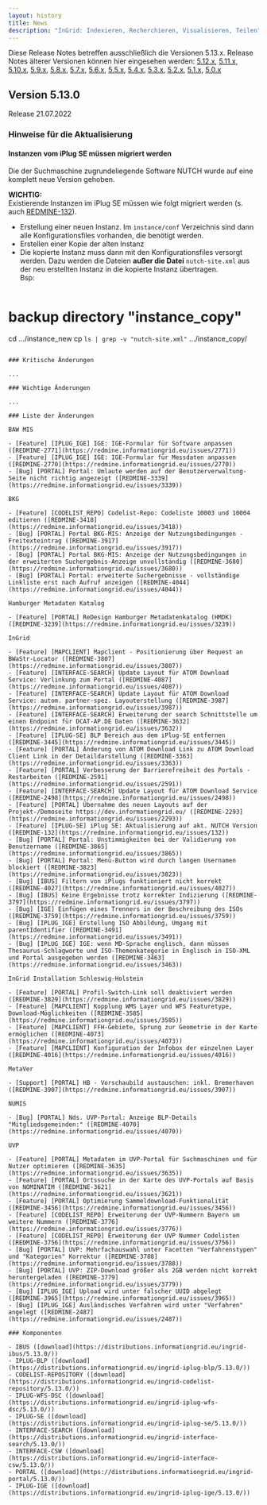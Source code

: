 ```yaml
---
layout: history
title: News
description: "InGrid: Indexieren, Recherchieren, Visualisieren, Teilen"
---
```


Diese Release Notes betreffen ausschließlich die Versionen 5.13.x. Release Notes älterer Versionen können hier eingesehen werden:
[5.12.x](/5.12.0/about/history.html), [5.11.x](/5.11.0/about/history.html), [5.10.x](/5.10.0/about/history.html), [5.9.x](/5.9.0/about/history.html), [5.8.x](/5.8.0/about/history.html), [5.7.x](/5.7.0/about/history.html), [5.6.x](/5.6.0/about/history.html), [5.5.x](/5.5.0/about/history.html), [5.4.x](/5.4.0/about/history.html), [5.3.x](/5.3.0/about/history.html), [5.2.x](/5.2.0/about/history.html), [5.1.x](/5.1.0/about/history.html), [5.0.x](/5.0.0/about/history.html)

## Version 5.13.0

Release 21.07.2022

### Hinweise für die Aktualisierung

#### Instanzen vom iPlug SE müssen migriert werden

Die der Suchmaschine zugrundeliegende Software NUTCH wurde auf eine komplett neue Version gehoben.

**WICHTIG:**<br>
Existierende Instanzen im iPlug SE müssen wie folgt migriert werden (s. auch [REDMINE-132](https://redmine.informationgrid.eu/issues/132#note-46)).
- Erstellung einer neuen Instanz. Im `instance/conf` Verzeichnis sind dann alle Konfigurationsfiles vorhanden, die benötigt werden.
- Erstellen einer Kopie der alten Instanz
- Die kopierte Instanz muss dann mit den Konfigurationsfiles versorgt werden. Dazu werden die Dateien **außer die Datei** `nutch-site.xml` aus der neu erstellten Instanz in die kopierte Instanz übertragen.<br>
Bsp: 
  ```
# backup directory "instance_copy" 
cd .../instance_new
cp `ls | grep -v "nutch-site.xml"` .../instance_copy/
  ```

### Kritische Änderungen

...

### Wichtige Änderungen

...

### Liste der Änderungen

BAW MIS

- [Feature] [IPLUG_IGE] IGE: IGE-Formular für Software anpassen ([REDMINE-2771](https://redmine.informationgrid.eu/issues/2771))
- [Feature] [IPLUG_IGE] IGE: IGE-Formular für Messdaten anpassen ([REDMINE-2770](https://redmine.informationgrid.eu/issues/2770))
- [Bug] [PORTAL] Portal: Umlaute werden auf der Benutzerverwaltung-Seite nicht richtig angezeigt ([REDMINE-3339](https://redmine.informationgrid.eu/issues/3339))

BKG

- [Feature] [CODELIST_REPO] Codelist-Repo: Codeliste 10003 und 10004 editieren ([REDMINE-3418](https://redmine.informationgrid.eu/issues/3418))
- [Bug] [PORTAL] Portal BKG-MIS: Anzeige der Nutzungsbedingungen - Freitexteintrag ([REDMINE-3917](https://redmine.informationgrid.eu/issues/3917))
- [Bug] [PORTAL] Portal BKG-MIS: Anzeige der Nutzungsbedingungen in der erweiterten Suchergebnis-Anzeige unvollständig ([REDMINE-3680](https://redmine.informationgrid.eu/issues/3680))
- [Bug] [PORTAL] Portal: erweiterte Suchergebnisse - vollständige Linkliste erst nach Aufruf anzeigen ([REDMINE-4044](https://redmine.informationgrid.eu/issues/4044))

Hamburger Metadaten Katalog

- [Feature] [PORTAL] ReDesign Hamburger Metadatenkatalog (HMDK) ([REDMINE-3239](https://redmine.informationgrid.eu/issues/3239))

InGrid

- [Feature] [MAPCLIENT] Mapclient - Positionierung über Request an BWaStr-Locator ([REDMINE-3807](https://redmine.informationgrid.eu/issues/3807))
- [Feature] [INTERFACE-SEARCH] Update Layout für ATOM Download Service: Verlinkung zum Portal ([REDMINE-4087](https://redmine.informationgrid.eu/issues/4087))
- [Feature] [INTERFACE-SEARCH] Update Layout für ATOM Download Service: autom. partner-spez. Layouterstellung ([REDMINE-3987](https://redmine.informationgrid.eu/issues/3987))
- [Feature] [INTERFACE-SEARCH] Erweiterung der search Schnittstelle um einen Endpoint für DCAT-AP.DE Daten ([REDMINE-3632](https://redmine.informationgrid.eu/issues/3632))
- [Feature] [IPLUG-SE] BLP Bereich aus dem iPlug-SE entfernen ([REDMINE-3445](https://redmine.informationgrid.eu/issues/3445))
- [Feature] [PORTAL] Änderung von ATOM Download Link zu ATOM Download Client Link in der Detaildarstellung ([REDMINE-3363](https://redmine.informationgrid.eu/issues/3363))
- [Feature] [PORTAL] Verbesserung der Barrierefreiheit des Portals - Restarbeiten ([REDMINE-2591](https://redmine.informationgrid.eu/issues/2591))
- [Feature] [INTERFACE-SEARCH] Update Layout für ATOM Download Service ([REDMINE-2498](https://redmine.informationgrid.eu/issues/2498))
- [Feature] [PORTAL] Übernahme des neuen Layouts auf der Projekt-/Demoseite https://dev.informationgrid.eu/ ([REDMINE-2293](https://redmine.informationgrid.eu/issues/2293))
- [Feature] [IPLUG-SE] iPlug SE: Aktualisierung auf akt. NUTCH Version ([REDMINE-132](https://redmine.informationgrid.eu/issues/132))
- [Bug] [PORTAL] Portal: Unstimmigkeiten bei der Validierung von Benutzername ([REDMINE-3865](https://redmine.informationgrid.eu/issues/3865))
- [Bug] [PORTAL] Portal: Menü-Button wird durch langen Usernamen blockiert ([REDMINE-3823](https://redmine.informationgrid.eu/issues/3823))
- [Bug] [IBUS] Filtern von iPlugs funktioniert nicht korrekt ([REDMINE-4027](https://redmine.informationgrid.eu/issues/4027))
- [Bug] [IBUS] Keine Ergebnisse trotz korrekter Indizierung ([REDMINE-3797](https://redmine.informationgrid.eu/issues/3797))
- [Bug] [IGE] Einfügen eines Trenners in der Beschreibung des ISOs ([REDMINE-3759](https://redmine.informationgrid.eu/issues/3759))
- [Bug] [IPLUG_IGE] Erstellung ISO Abbildung, Umgang mit parentIdentifier ([REDMINE-3491](https://redmine.informationgrid.eu/issues/3491))
- [Bug] [IPLUG_IGE] IGE: wenn MD-Sprache englisch, dann müssen Thesaurus-Schlagworte und ISO-Themenkategorie in Englisch in ISO-XML und Portal ausgegeben werden ([REDMINE-3463](https://redmine.informationgrid.eu/issues/3463))

InGrid Installation Schleswig-Holstein

- [Feature] [PORTAL] Profil-Switch-Link soll deaktiviert werden ([REDMINE-3829](https://redmine.informationgrid.eu/issues/3829))
- [Feature] [MAPCLIENT] Kopplung WMS Layer und WFS Featuretype, Download-Möglichkeiten ([REDMINE-3585](https://redmine.informationgrid.eu/issues/3585))
- [Feature] [MAPCLIENT] FFH-Gebiete, Sprung zur Geometrie in der Karte ermöglichen ([REDMINE-4073](https://redmine.informationgrid.eu/issues/4073))
- [Feature] [MAPCLIENT] Konfiguration der Infobox der einzelnen Layer ([REDMINE-4016](https://redmine.informationgrid.eu/issues/4016))

MetaVer

- [Support] [PORTAL] HB - Vorschaubild austauschen: inkl. Bremerhaven ([REDMINE-3907](https://redmine.informationgrid.eu/issues/3907))

NUMIS

- [Bug] [PORTAL] Nds. UVP-Portal: Anzeige BLP-Details "Mitgliedsgemeinden:" ([REDMINE-4070](https://redmine.informationgrid.eu/issues/4070))

UVP

- [Feature] [PORTAL] Metadaten im UVP-Portal für Suchmaschinen und für Nutzer optimieren ([REDMINE-3635](https://redmine.informationgrid.eu/issues/3635))
- [Feature] [PORTAL] Ortssuche in der Karte des UVP-Portals auf Basis von NOMINATIM ([REDMINE-3621](https://redmine.informationgrid.eu/issues/3621))
- [Feature] [PORTAL] Optimierung Sammeldownload-Funktionalität ([REDMINE-3456](https://redmine.informationgrid.eu/issues/3456))
- [Feature] [CODELIST_REPO] Erweiterung der UVP-Nummern Bayern um weitere Nummern ([REDMINE-3776](https://redmine.informationgrid.eu/issues/3776))
- [Feature] [CODELIST_REPO] Erweiterung der UVP Nummer Codelisten ([REDMINE-3756](https://redmine.informationgrid.eu/issues/3756))
- [Bug] [PORTAL] UVP: Mehrfachauswahl unter Facetten "Verfahrenstypen" und "Kategorien" Korrektur ([REDMINE-3788](https://redmine.informationgrid.eu/issues/3788))
- [Bug] [PORTAL] UVP: ZIP-Download größer als 2GB werden nicht korrekt heruntergeladen ([REDMINE-3779](https://redmine.informationgrid.eu/issues/3779))
- [Bug] [IPLUG_IGE] Upload wird unter falscher UUID abgelegt ([REDMINE-3965](https://redmine.informationgrid.eu/issues/3965))
- [Bug] [IPLUG_IGE] Ausländisches Verfahren wird unter "Verfahren" angelegt ([REDMINE-2487](https://redmine.informationgrid.eu/issues/2487))

### Komponenten

- IBUS ([download](https://distributions.informationgrid.eu/ingrid-ibus/5.13.0/))
- IPLUG-BLP ([download](https://distributions.informationgrid.eu/ingrid-iplug-blp/5.13.0/))
- CODELIST-REPOSITORY ([download](https://distributions.informationgrid.eu/ingrid-codelist-repository/5.13.0/))
- IPLUG-WFS-DSC ([download](https://distributions.informationgrid.eu/ingrid-iplug-wfs-dsc/5.13.0/))
- IPLUG-SE ([download](https://distributions.informationgrid.eu/ingrid-iplug-se/5.13.0/))
- INTERFACE-SEARCH ([download](https://distributions.informationgrid.eu/ingrid-interface-search/5.13.0/))
- INTERFACE-CSW ([download](https://distributions.informationgrid.eu/ingrid-interface-csw/5.13.0/))
- PORTAL ([download](https://distributions.informationgrid.eu/ingrid-portal/5.13.0/))
- IPLUG-IGE ([download](https://distributions.informationgrid.eu/ingrid-iplug-ige/5.13.0/))
